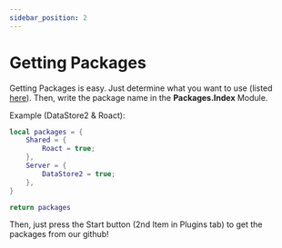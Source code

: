 ```yaml
---
sidebar_position: 2
---
```


# Getting Packages

Getting Packages is easy. Just determine what you want to use (listed [here]()). Then, write the package name in the **Packages.Index** Module.

Example (DataStore2 & Roact):

```lua
local packages = {
	Shared = {
		Roact = true;
	},
	Server = {
		DataStore2 = true;
	},
}

return packages
```

Then, just press the Start button (2nd Item in Plugins tab) to get the packages from our github!